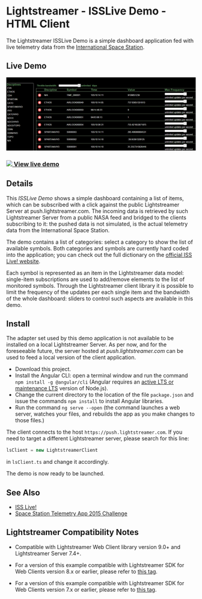 # Lightstreamer - ISSLive Demo - HTML Client

The Lightstreamer ISSLive Demo is a simple dashboard application fed with live telemetry data from the [International Space Station](https://www.nasa.gov/mission_pages/station/main/).

## Live Demo

[![screenshot](snapshot_large.png)](https://demos.lightstreamer.com/ISSLive/)

### [![](http://demos.lightstreamer.com/site/img/play.png) View live demo](https://demos.lightstreamer.com/ISSLive/)

## Details

This *ISSLive Demo* shows a simple dashboard containing a list of items, which can be subscribed with a click against the 
public Lightstreamer Server at push.lightstreamer.com. The incoming data is retrieved by such Lightstreamer Server from a public NASA feed and bridged 
to the clients subscribing to it: 
the pushed data is not simulated, is the actual telemetry data from the International Space Station.

The demo contains a list of categories: select a category to show the list of available symbols. Both categories and symbols are currently hard coded into the application;
you can check out the full dictionary on the [official ISS Live! website](http://www.isslive.com). 

Each symbol is represented as an item in the Lightstreamer data model: single-item subscriptions are used to add/remove elements to the list of monitored symbols.
Through the Lightstreamer client library it is possible to limit the frequency of the updates per each single item and the bandwidth of the whole dashboard: 
sliders to control such aspects are available in this demo.

## Install

The adapter set used by this demo application is not available to be installed on a local Lightstreamer Server. As per now, and for the foreseeable future, the
server hosted at *push.lightstreamer.com* can be used to feed a local version of the client application.

* Download this project.
* Install the Angular CLI: open a terminal window and run the command `npm install -g @angular/cli` (Angular requires an [active LTS or maintenance LTS](https://nodejs.org/about/releases) version of Node.js).
* Change the current directory to the location of the file `package.json` and issue the commands `npm install` to install Angular libraries.
* Run the command `ng serve --open` (the command launches a web server, watches your files, and rebuilds the app as you make changes to those files.)

The client connects to the host `https://push.lightstreamer.com`. If you need to target a different Lightstreamer server, please search for this line:
```ts
lsClient = new LightstreamerClient
```
in `lsClient.ts` and change it accordingly.

The demo is now ready to be launched.

## See Also

* [ISS Live!](http://www.isslive.com)
* [Space Station Telemetry App 2015 Challenge](https://2015.spaceappschallenge.org/challenge/space-station-telemetry-app/)

## Lightstreamer Compatibility Notes

* Compatible with Lightstreamer Web Client library version 9.0+ and Lightstreamer Server 7.4+.

* For a version of this example compatible with Lightstreamer SDK for Web Clients version 8.x or earlier, please refer to [this tag](https://github.com/Lightstreamer/Lightstreamer-example-ISSLive-client-javascript/releases/tag/for-client-8.x).

* For a version of this example compatible with Lightstreamer SDK for Web Clients version 7.x or earlier, please refer to [this tag](https://github.com/Lightstreamer/Lightstreamer-example-ISSLive-client-javascript/releases/tag/latest-for-client-7.x).
